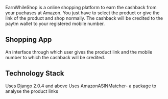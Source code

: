 EarnWhileShop is a online shopping platform to earn the cashback from your puchases at Amazon.
You just have to select the product or give the link of the product and shop normally.
The cashback will be credited to the paytm wallet to your registered mobile number.

## Shopping App
An interface through which user gives the product link and the mobile number to which the cashback will be credited.

## Technology Stack
Uses Django 2.0.4 and above
Uses AmazonASINMatcher- a package to analyse the product links
